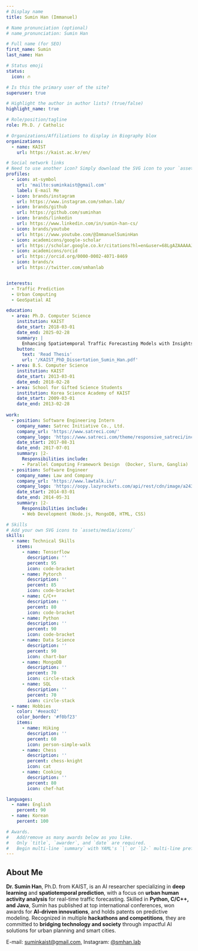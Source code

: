 ```yaml
---
# Display name
title: Sumin Han (Immanuel)

# Name pronunciation (optional)
# name_pronunciation: Sumin Han

# Full name (for SEO)
first_name: Sumin
last_name: Han

# Status emoji
status:
  icon: 🔥

# Is this the primary user of the site?
superuser: true

# Highlight the author in author lists? (true/false)
highlight_name: true

# Role/position/tagline
role: Ph.D. / Catholic

# Organizations/Affiliations to display in Biography blox
organizations:
  - name: KAIST
    url: https://kaist.ac.kr/en/

# Social network links
# Need to use another icon? Simply download the SVG icon to your `assets/media/icons/` folder.
profiles:
  - icon: at-symbol
    url: 'mailto:suminkaist@gmail.com'
    label: E-mail Me
  - icon: brands/instagram
    url: https://www.instagram.com/smhan.lab/
  - icon: brands/github
    url: https://github.com/suminhan
  - icon: brands/linkedin
    url: https://www.linkedin.com/in/sumin-han-cs/
  - icon: brands/youtube
    url: https://www.youtube.com/@ImmanuelSuminHan
  - icon: academicons/google-scholar
    url: https://scholar.google.co.kr/citations?hl=en&user=68LgAZAAAAAJ
  - icon: academicons/orcid
    url: https://orcid.org/0000-0002-4071-8469
  - icon: brands/x
    url: https://twitter.com/smhanlab


interests:
  - Traffic Prediction
  - Urban Computing
  - GeoSpatial AI

education:
  - area: Ph.D. Computer Science
    institution: KAIST
    date_start: 2018-03-01
    date_end: 2025-02-28
    summary: |
      Enhancing Spatiotemporal Traffic Forecasting Models with Insights from Urban Human Activity
    button:
      text: 'Read Thesis'
      url: '/KAIST_PhD_Dissertation_Sumin_Han.pdf'
  - area: B.S. Computer Science
    institution: KAIST
    date_start: 2013-03-01
    date_end: 2018-02-28
  - area: School for Gifted Science Students
    institution: Korea Science Academy of KAIST
    date_start: 2009-03-01
    date_end: 2013-02-28
   
work:
  - position: Software Engineering Intern
    company_name: Satrec Initiative Co., Ltd.
    company_url: 'https://www.satreci.com/'
    company_logo: 'https://www.satreci.com/theme/responsive_satreci/include/img/top_logo_c.svg'
    date_start: 2017-08-31
    date_end: 2017-07-01
    summary: |2-
      Responsibilities include:
      - Parallel Computing Framework Design  (Docker, Slurm, Ganglia)
  - position: Software Engineer
    company_name: Law and Company
    company_url: 'https://www.lawtalk.is/'
    company_logo: 'https://oopy.lazyrockets.com/api/rest/cdn/image/a2430b0f-e9fd-4f7c-ad33-84ec88abdbc3.png'
    date_start: 2014-03-01
    date_end: 2014-05-31
    summary: |2-
      Responsibilities include:
      - Web Development (Node.js, MongoDB, HTML, CSS)

# Skills
# Add your own SVG icons to `assets/media/icons/`
skills:
  - name: Technical Skills
    items:
      - name: Tensorflow
        description: ''
        percent: 95
        icon: code-bracket
      - name: Pytorch
        description: ''
        percent: 85
        icon: code-bracket
      - name: C/C++
        description: ''
        percent: 80
        icon: code-bracket
      - name: Python
        description: ''
        percent: 90
        icon: code-bracket
      - name: Data Science
        description: ''
        percent: 90
        icon: chart-bar
      - name: MongoDB
        description: ''
        percent: 70
        icon: circle-stack
      - name: SQL
        description: ''
        percent: 70
        icon: circle-stack
  - name: Hobbies
    color: '#eeac02'
    color_border: '#f0bf23'
    items:
      - name: Hiking
        description: ''
        percent: 60
        icon: person-simple-walk
      - name: Chess
        description: ''
        percent: chess-knight
        icon: cat
      - name: Cooking
        description: ''
        percent: 80
        icon: chef-hat

languages:
  - name: English
    percent: 90
  - name: Korean
    percent: 100

# Awards.
#   Add/remove as many awards below as you like.
#   Only `title`, `awarder`, and `date` are required.
#   Begin multi-line `summary` with YAML's `|` or `|2-` multi-line prefix and indent 2 spaces below.
---
```


## About Me

**Dr. Sumin Han**, Ph.D. from KAIST, is an AI researcher specializing in **deep learning** and **spatiotemporal prediction**, with a focus on **urban human activity analysis** for real-time traffic forecasting. Skilled in **Python, C/C++, and Java**, Sumin has published at top international conferences, won awards for **AI-driven innovations**, and holds patents on predictive modeling. Recognized in multiple **hackathons and competitions**, they are committed to **bridging technology and society** through impactful AI solutions for urban planning and smart cities.

E-mail: suminkaist@gmail.com, Instagram: <a href="https://www.instagram.com/smhan.lab" target="_blank">@smhan.lab</a>
